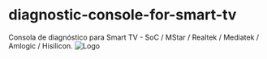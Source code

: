 # diagnostic-console-for-smart-tv
Consola de diagnóstico para Smart TV - SoC / MStar / Realtek / Mediatek / Amlogic / Hisilicon.
![Logo](https://img.webme.com/pic/l/laboratoriodeelectronika/consola2_5.png)
